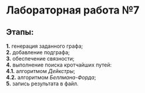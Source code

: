 # Лабораторная работа №7

## Этапы:

__1.__ генерация заданного графа; <br>
__2.__ добавление подграфа; <br>
__3.__ обеспечение связности; <br>
__4.__ выполнение поиска кротчайших путей: <br>
    __4.1.__ алгоритмом _Дейкстры_; <br>
    __4.2.__ алгоритмом _Беллмана-Форда_; <br>
__5.__ запись результата в файл. <br>

